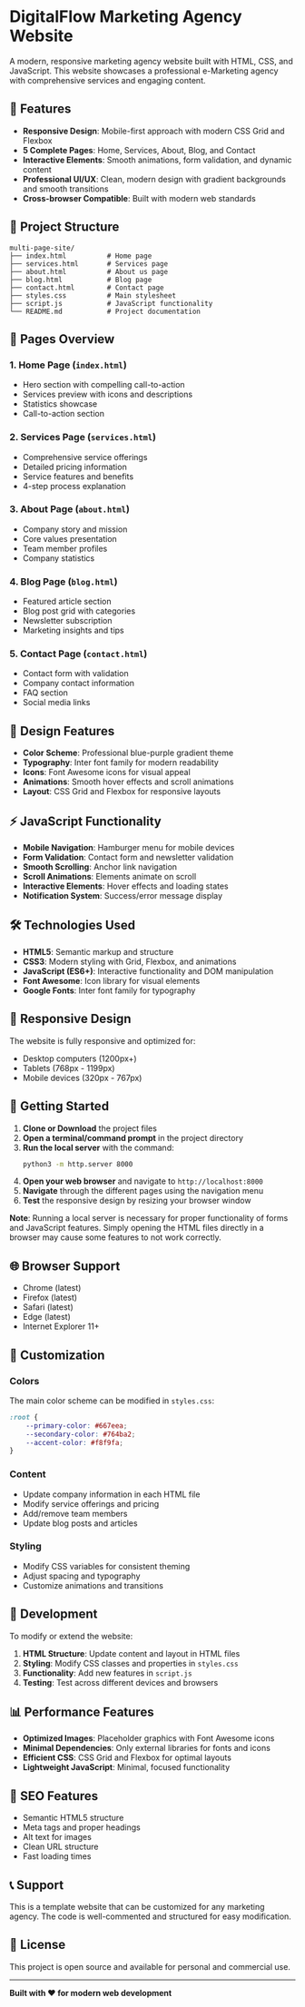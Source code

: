 # DigitalFlow Marketing Agency Website

A modern, responsive marketing agency website built with HTML, CSS, and JavaScript. This website showcases a professional e-Marketing agency with comprehensive services and engaging content.

## 🌟 Features

- **Responsive Design**: Mobile-first approach with modern CSS Grid and Flexbox
- **5 Complete Pages**: Home, Services, About, Blog, and Contact
- **Interactive Elements**: Smooth animations, form validation, and dynamic content
- **Professional UI/UX**: Clean, modern design with gradient backgrounds and smooth transitions
- **Cross-browser Compatible**: Built with modern web standards

## 📁 Project Structure

```
multi-page-site/
├── index.html          # Home page
├── services.html       # Services page
├── about.html          # About us page
├── blog.html           # Blog page
├── contact.html        # Contact page
├── styles.css          # Main stylesheet
├── script.js           # JavaScript functionality
└── README.md           # Project documentation
```

## 🚀 Pages Overview

### 1. Home Page (`index.html`)
- Hero section with compelling call-to-action
- Services preview with icons and descriptions
- Statistics showcase
- Call-to-action section

### 2. Services Page (`services.html`)
- Comprehensive service offerings
- Detailed pricing information
- Service features and benefits
- 4-step process explanation

### 3. About Page (`about.html`)
- Company story and mission
- Core values presentation
- Team member profiles
- Company statistics

### 4. Blog Page (`blog.html`)
- Featured article section
- Blog post grid with categories
- Newsletter subscription
- Marketing insights and tips

### 5. Contact Page (`contact.html`)
- Contact form with validation
- Company contact information
- FAQ section
- Social media links

## 🎨 Design Features

- **Color Scheme**: Professional blue-purple gradient theme
- **Typography**: Inter font family for modern readability
- **Icons**: Font Awesome icons for visual appeal
- **Animations**: Smooth hover effects and scroll animations
- **Layout**: CSS Grid and Flexbox for responsive layouts

## ⚡ JavaScript Functionality

- **Mobile Navigation**: Hamburger menu for mobile devices
- **Form Validation**: Contact form and newsletter validation
- **Smooth Scrolling**: Anchor link navigation
- **Scroll Animations**: Elements animate on scroll
- **Interactive Elements**: Hover effects and loading states
- **Notification System**: Success/error message display

## 🛠️ Technologies Used

- **HTML5**: Semantic markup and structure
- **CSS3**: Modern styling with Grid, Flexbox, and animations
- **JavaScript (ES6+)**: Interactive functionality and DOM manipulation
- **Font Awesome**: Icon library for visual elements
- **Google Fonts**: Inter font family for typography

## 📱 Responsive Design

The website is fully responsive and optimized for:
- Desktop computers (1200px+)
- Tablets (768px - 1199px)
- Mobile devices (320px - 767px)

## 🚀 Getting Started

1. **Clone or Download** the project files
2. **Open a terminal/command prompt** in the project directory
3. **Run the local server** with the command:
   ```bash
   python3 -m http.server 8000
   ```
4. **Open your web browser** and navigate to `http://localhost:8000`
5. **Navigate** through the different pages using the navigation menu
6. **Test** the responsive design by resizing your browser window

**Note**: Running a local server is necessary for proper functionality of forms and JavaScript features. Simply opening the HTML files directly in a browser may cause some features to not work correctly.

## 🌐 Browser Support

- Chrome (latest)
- Firefox (latest)
- Safari (latest)
- Edge (latest)
- Internet Explorer 11+

## 📝 Customization

### Colors
The main color scheme can be modified in `styles.css`:
```css
:root {
    --primary-color: #667eea;
    --secondary-color: #764ba2;
    --accent-color: #f8f9fa;
}
```

### Content
- Update company information in each HTML file
- Modify service offerings and pricing
- Add/remove team members
- Update blog posts and articles

### Styling
- Modify CSS variables for consistent theming
- Adjust spacing and typography
- Customize animations and transitions

## 🔧 Development

To modify or extend the website:

1. **HTML Structure**: Update content and layout in HTML files
2. **Styling**: Modify CSS classes and properties in `styles.css`
3. **Functionality**: Add new features in `script.js`
4. **Testing**: Test across different devices and browsers

## 📊 Performance Features

- **Optimized Images**: Placeholder graphics with Font Awesome icons
- **Minimal Dependencies**: Only external libraries for fonts and icons
- **Efficient CSS**: CSS Grid and Flexbox for optimal layouts
- **Lightweight JavaScript**: Minimal, focused functionality

## 🎯 SEO Features

- Semantic HTML5 structure
- Meta tags and proper headings
- Alt text for images
- Clean URL structure
- Fast loading times

## 📞 Support

This is a template website that can be customized for any marketing agency. The code is well-commented and structured for easy modification.

## 📄 License

This project is open source and available for personal and commercial use.

---

**Built with ❤️ for modern web development**
